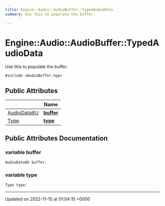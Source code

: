 ```yaml
---
title: Engine::Audio::AudioBuffer::TypedAudioData
summary: Use this to populate the buffer. 

---
```


# Engine::Audio::AudioBuffer::TypedAudioData



Use this to populate the buffer. 


`#include <AudioBuffer.hpp>`

## Public Attributes

|                | Name           |
| -------------- | -------------- |
| [AudioData8U](/classes/classEngine_1_1Audio_1_1AudioBuffer.md#typedef-audiodata8u) | **[buffer](/classes/structEngine_1_1Audio_1_1AudioBuffer_1_1TypedAudioData.md#variable-buffer)**  |
| [Type](/classes/classEngine_1_1Audio_1_1AudioBuffer.md#enum-type) | **[type](/classes/structEngine_1_1Audio_1_1AudioBuffer_1_1TypedAudioData.md#variable-type)**  |

## Public Attributes Documentation

### variable buffer

```cpp
AudioData8U buffer;
```


### variable type

```cpp
Type type;
```


-------------------------------

Updated on 2022-11-15 at 01:04:15 +0000